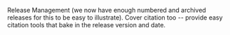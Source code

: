 Release Management (we now have enough numbered and archived releases for this to be easy to illustrate). Cover citation too -- provide easy citation tools that bake in the release version and date.
